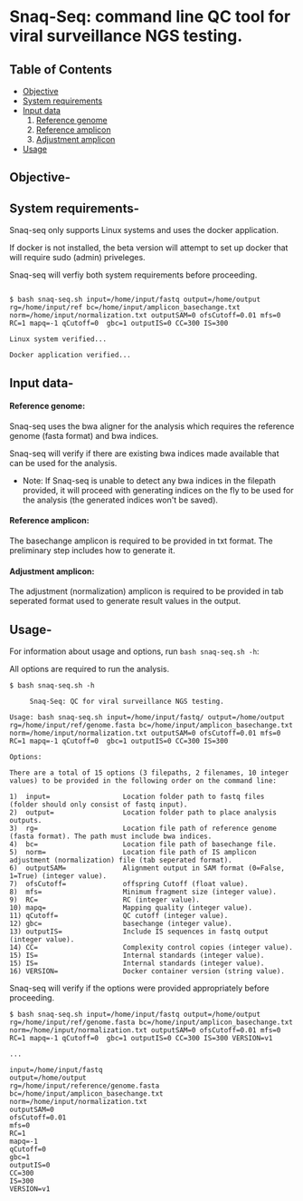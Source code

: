 # Snaq-Seq: command line QC tool for viral surveillance NGS testing. 

Table of Contents
-----------------
- [Objective](#objective)
- [System requirements](#requirements)
- [Input data](#data)
  1. [Reference genome](#reference-genome)
  2. [Reference amplicon](#reference-amplicon)
  3. [Adjustment amplicon](#adjustment-amplicon)
- [Usage](#usage-options)

## <a name="objective"></a> Objective-

## <a name="requirements"></a> System requirements-

Snaq-seq only supports Linux systems and uses the docker application. 

If docker is not installed, the beta version will attempt to set up docker that will require sudo (admin) priveleges. 

Snaq-seq will verfiy both system requirements before proceeding.

```

$ bash snaq-seq.sh input=/home/input/fastq output=/home/output rg=/home/input/ref bc=/home/input/amplicon_basechange.txt norm=/home/input/normalization.txt outputSAM=0 ofsCutoff=0.01 mfs=0 RC=1 mapq=-1 qCutoff=0  gbc=1 outputIS=0 CC=300 IS=300

Linux system verified...

Docker application verified... 
``` 

## <a name="data"></a> Input data-

#### Reference genome:

Snaq-seq uses the bwa aligner for the analysis which requires the reference genome (fasta format) and bwa indices. 

Snaq-seq will verify if there are existing bwa indices made available that can be used for the analysis.


* Note: If Snaq-seq is unable to detect any bwa indices in the filepath provided, it will proceed with generating indices on the fly to be used for the analysis (the generated indices won't be saved).


#### Reference amplicon:

The basechange amplicon is required to be provided in txt format. The preliminary step includes how to generate it.

#### Adjustment amplicon:

The adjustment (normalization) amplicon is required to be provided in tab seperated format used to generate result values in the output.

## <a name="usage-options"></a> Usage-

For information about usage and options, run ```bash snaq-seq.sh -h```: 

All options are required to run the analysis.

```
$ bash snaq-seq.sh -h
 
     Snaq-Seq: QC for viral surveillance NGS testing.     

Usage: bash snaq-seq.sh input=/home/input/fastq/ output=/home/output rg=/home/input/ref/genome.fasta bc=/home/input/amplicon_basechange.txt norm=/home/input/normalization.txt outputSAM=0 ofsCutoff=0.01 mfs=0 RC=1 mapq=-1 qCutoff=0  gbc=1 outputIS=0 CC=300 IS=300

Options:

There are a total of 15 options (3 filepaths, 2 filenames, 10 integer values) to be provided in the following order on the command line:
 
1)  input=                  Location folder path to fastq files (folder should only consist of fastq input).
2)  output=                 Location folder path to place analysis outputs.
3)  rg=       	            Location file path of reference genome (fasta format). The path must include bwa indices.
4)  bc=                     Location file path of basechange file.
5)  norm=                   Location file path of IS amplicon adjustment (normalization) file (tab seperated format).
6)  outputSAM=              Alignment output in SAM format (0=False, 1=True) (integer value).
7)  ofsCutoff=              offspring Cutoff (float value).
8)  mfs=                    Minimum fragment size (integer value).
9)  RC=                     RC (integer value).
10) mapq=                   Mapping quality (integer value).
11) qCutoff=                QC cutoff (integer value).
12) gbc=                    basechange (integer value).
13) outputIS=               Include IS sequences in fastq output (integer value).
14) CC=                     Complexity control copies (integer value).
15) IS=                     Internal standards (integer value).
15) IS=                     Internal standards (integer value).
16) VERSION=                Docker container version (string value).
```

Snaq-seq will  verify if the options were provided appropriately before proceeding.

```
$ bash snaq-seq.sh input=/home/input/fastq output=/home/output rg=/home/input/ref/genome.fasta bc=/home/input/amplicon_basechange.txt norm=/home/input/normalization.txt outputSAM=0 ofsCutoff=0.01 mfs=0 RC=1 mapq=-1 qCutoff=0  gbc=1 outputIS=0 CC=300 IS=300 VERSION=v1

... 

input=/home/input/fastq
output=/home/output
rg=/home/input/reference/genome.fasta
bc=/home/input/amplicon_basechange.txt
norm=/home/input/normalization.txt
outputSAM=0
ofsCutoff=0.01
mfs=0
RC=1
mapq=-1
qCutoff=0
gbc=1
outputIS=0
CC=300
IS=300
VERSION=v1
```

